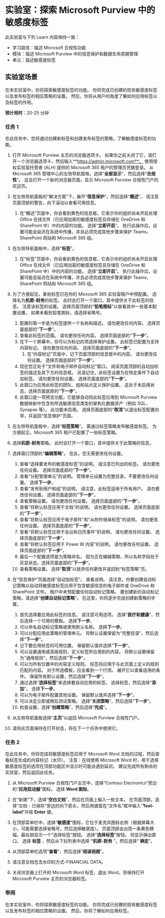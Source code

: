<!---
---
Lab: Title: 'Explore sensitivity labels in Microsoft Purview' Learning Path/Module/Unit: '学习路径：描述 Microsoft 合规性功能；模块 3：描述 Microsoft Purview 中的信息保护和数据生命周期管理；第 4 单元：描述敏感度标签'
---
--->

# 实验室：探索 Microsoft Purview 中的敏感度标签

此实验室与下列 Learn 内容保持一致：

- 学习路径：描述 Microsoft 合规性功能
- 模块：描述 Microsoft Purview 中的信息保护和数据生命周期管理
- 单元：描述敏感度标签

## 实验室场景

在本实验室中，你将探索敏感度标签的功能。  你将完成已创建的现有敏感度标签以及发布标签的相应策略的设置。   然后，你将从用户的角度了解如何应用标签以及标签的作用。

**预计用时**：20-25 分钟

### 任务 1

在此任务中，您将通过创建新标签和创建发布标签的策略，了解敏感度标签的功能。

1. 打开 Microsoft Purview 主页的浏览器选项卡。  如果你之前关闭了它，请打开一个浏览器选项卡，然后输入**https://admin.microsoft.com**。 使用授权实验室托管者 (ALH) 提供的 Microsoft 365 租户的管理员凭据登录。 从 Microsoft 365 管理中心的左侧导航窗格，选择“**全部显示**”，然后选择“**合规性**”。  这会打开一个新的浏览器页面，显示 Microsoft Purview 合规性门户的欢迎页。

1. 在左侧导航面板的“解决方案”下，展开“**信息保护**”，然后选择“**概述**”。 请注意页面顶部的警告，向下滚动以查看可用信息。
   1. 在“概述”页面中，你会看到黄色的信息框，它表示你的组织尚未开启处理 Office 在线文件（已应用加密的敏感度标签且存储在 OneDrive 和 SharePoint 中）中的内容的功能。  选择“**立即开启**”。  执行此操作后，设置可能会延迟在系统中传播，并且必须完成其他步骤来保护 Teams、SharePoint 网站和 Microsoft 365 组。

1. 在左侧导航面板中，选择“**标签**”。
   1. 在“标签”页面中，你会看到黄色的信息框，它表示你的组织尚未开启处理 Office 在线文件（已应用加密的敏感度标签且存储在 OneDrive 和 SharePoint 中）中的内容的功能。  选择“**立即开启**”。  执行此操作后，设置可能会延迟在系统中传播，并且必须完成其他步骤来保护 Teams、SharePoint 网站和 Microsoft 365 组。

1. 为了方便起见，某些标签已在你的 Microsoft 365 实验室租户中预配置。 选择名为**机密-财务**的标签。  此时会打开一个窗口，其中提供关于此标签的信息。  注意该标签的设置。  选择页面顶部的“**铅笔图标**”以查看其中一些基本配置设置。 如果未看到铅笔图标，请选择省略号。
    1. 配置的第一步是为标签提供一个名称和描述。  请勿更改任何内容。  选择页面底部的“**下一步**”。
    1. 查看此标签的范围。 请勿更改任何内容。  选择页面底部的“**下一步**”。
    1. 在下一个屏幕中，你可以为标记的项选择保护设置。 此标签已配置为支持内容标记。 请勿更改任何内容。  选择页面底部的“**下一步**”。
        1. 在“内容标记”页面中，记下页面顶部的信息框中的内容。  请勿更改任何设置。  选择页面底部的“**下一步**”。
    1. 现在您正处于“文件和电子邮件自动标记”窗口。  阅读页面顶部的自动加标签的描述及其下方的信息框。  另请记住，此标签设置为在特定条件下自动加标签。 请勿更改任何设置。  选择页面底部的“**下一步**”。
    1. 此窗口为应用此标签的团队、组和站点定义保护设置。 这处于未启用状态，选择页面底部的“**下一步**”。
    1. 此窗口是一项预览功能，它能够自动将此标签应用到 Microsoft Purview 数据映射中包含你所选敏感信息类型的架构化数据资产（例如 SQL、Synapse 等）。  此功能未启用。 选择页面底部的“**取消**”以退出标签配置向导，并返回“信息保护”页面。

1. 在左侧导航面板中，选择“**标签策略**”。  需通过标签策略发布敏感度标签。  为方便起见，Microsoft 365 租户已配置了一些标签策略。

1. 选择**机密-财务**策略。  此时会打开一个窗口，其中提供关于此策略的信息。 

1. 选择窗口顶部的“**编辑策略**”。  在此，您无需更改任何设置。
    1. 查看“选择要发布的敏感度标签”的说明。  请注意已列出的标签。  请勿更改任何设置。  选择页面底部的“**下一步**”。
    1. 查看“分配管理单元”的说明。 管理单元设置为完整目录，不要更改任何设置。 选择**下一步**。  
    1. 查看“发布到用户和组”的说明。  请注意，此标签适用于所有用户。  请勿更改任何设置。  选择页面底部的“**下一步**”。
    1. 查看策略设置。 请勿更改任何设置。  选择页面底部的“**下一步**”。
    1. 查看“将默认标签应用于文档”的说明。 请勿更改任何设置。  选择页面底部的“**下一步**”。
    1. 查看“将默认标签应用于电子邮件”和“从附件继承标签”的说明。 请勿更改任何设置。  选择页面底部的“**下一步**”。
    1. 查看“将默认标签应用于会议和日历事件”的说明。 请勿更改任何设置。  选择页面底部的“**下一步**”。
    1. 查看“将默认标签应用于 Power BI 内容”的说明。 请勿更改任何设置。  选择页面底部的“**下一步**”。
    1. 最后一个配置选项是为策略命名。  因为正在编辑策略，所以名称字段处于灰显状态。选择页面底部的“**下一步**”。
    1. 查看策略设置。 选择“**取消**”以放弃任何更改并返回到“标签策略”页。

1. 在“信息保护”页面选择“自动加标签”。 查看说明。 请注意，你要创建自动标记策略以自动将敏感度标签应用于包含敏感信息的电子邮件或 OneDrive 和 SharePoint 文件。 租户中未预配置任何自动标记策略。 要创建新的自动标记策略，请选择“**创建自动标记策略**”。  在这里，你将逐步完成创建新策略的步骤。
    1. 首先选择要应用此标签的信息。  请注意可用选项。  选择“**医疗和健康**”，然后选择一个可用的模板。  选择**下一步**。
    1. 可以命名自动标记策略或使用默认名称。  选择**下一步**。
    1. 可以分配应用此策略的管理单元。  将默认设置保留为“完整目录”，然后选择“**下一步**”。
    1. 记下要应用标签的可用位置。  保留默认值并选择“**下一步**”。
    1. 可以设置通用或高级规则，定义标签所应用到的内容。  将默认设置保留为“通用规则”，然后选择“**下一步**”。
    1. 可以为所有位置中的内容定义规则。  标签将应用于与此页面上定义的规则匹配的内容。  对于所选模板，应会看到一个行项。 展开它以查看适用的条件。  保留所有默认设置，然后选择“**下一步**”。
    1. 通过选择“**选择标签**”来选择要自动应用的标签。  选择标签，然后选择“**添加**”。 选择**下一步**。
    1. 可以为电子邮件配置其他设置。 保留默认值并选择“**下一步**”。
    1. 可以决定立即或稍后测试策略。  选择“**关闭策略**”，然后选择“**下一步**”。
    1. 检查设置，选择“**创建策略**”，然后选择“**完成**”。

1. 从左侧导航面板选择“**主页**”以返回 Microsoft Purview 合规性门户。

1. 请将此页面保持在打开状态，将在下一个任务中使用它。

### 任务 2

在此任务中，你将完成将敏感度标签应用于 Microsoft Word 文档的过程，然后查看标签生成的内容标记（水印）。 注意：在线使用 Microsoft Word 时，用于选择敏感度标签的选项在顶部功能区中显示时可能会遇到延迟。  建议完成所有剩余的实验室，然后返回此任务。

1. 从 Microsoft Purview 合规性门户主页中，选择“Contoso Electronics”旁边的“**应用启动器**”图标。 选择 **Word 图标**。  

1. 在“新建”下，选择“**空白文档**”，然后在页面上输入一些文本。  在页面顶部，选择“文档 - 已保存”旁边的向下箭头，然后用键盘在“文件名”框中输入“**Test-label**”并按 **Enter** 键。

1. 在顶部菜单栏中，选择“**敏感度**”图标，它位于麦克风图标右侧（根据屏幕大小，可能需要选择省略号，然后选择敏感度）。 页面顶部会出现一条黄色横幅，最右侧显示一个“选择标签”按钮。  选择“**选择标签**”按钮。  将显示弹出窗口。   选择 **标签** ，然后从下拉列表中选择 **“机密-财务** ”，然后选择“ **确定**”。  

1. 从顶部菜单栏选项“**查看**”，然后选择“**阅读视图**”。

1. 请注意文档包含水印的方式-FINANCIAL DATA。  

1. 关闭浏览器上打开的 Microsoft Word 标签，退出 Word，但保持打开 Microsoft Purview 主页的浏览器标签。

### 审阅

在本实验室中，你将探索敏感度标签的功能。  你将完成已创建的现有敏感度标签以及发布标签的相应策略的设置。   然后，你将了解如何应用标签。
